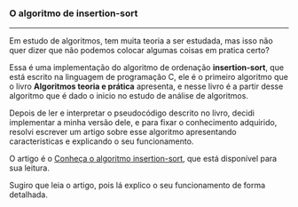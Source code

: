 ### O algoritmo de insertion-sort

***

Em estudo de algoritmos, tem muita teoria a ser estudada, mas isso não quer dizer que não podemos colocar algumas coisas em pratica certo? 

Essa é uma implementação do algoritmo de ordenação **insertion-sort**, que está escrito na linguagem de programação C, ele é o primeiro algoritmo que o livro 
__Algoritmos teoria e prática__ apresenta, e nesse livro é a partir desse algoritmo que é dado o inicio no estudo de análise de algoritmos.

Depois de ler e interpretar o pseudocódigo descrito no livro, decidi implementar a minha versão dele, e para fixar o conhecimento adquirido, resolvi escrever 
um artigo sobre esse algoritmo apresentando caracteristicas e explicando o seu funcionamento.

O artigo é o [Conheça o algoritmo insertion-sort](https://brunobzanella.medium.com/conhe%C3%A7a-o-algoritmo-insertion-sort-ed79f6380890), que está disponível para sua leitura. 

Sugiro que leia o artigo, pois lá explico o seu funcionamento de forma detalhada. 
